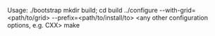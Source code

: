 Usage:
./bootstrap
mkdir build; cd build
../configure --with-grid=<path/to/grid> --prefix=<path/to/install/to> <any other configuration options, e.g. CXX>
make

